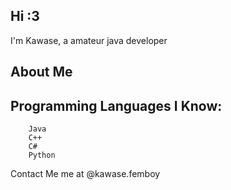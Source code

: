 ## Hi :3

I'm Kawase, a amateur java developer
## About Me
##    Programming Languages I Know:
        Java
        C++
        C#
        Python


Contact Me me at @kawase.femboy
